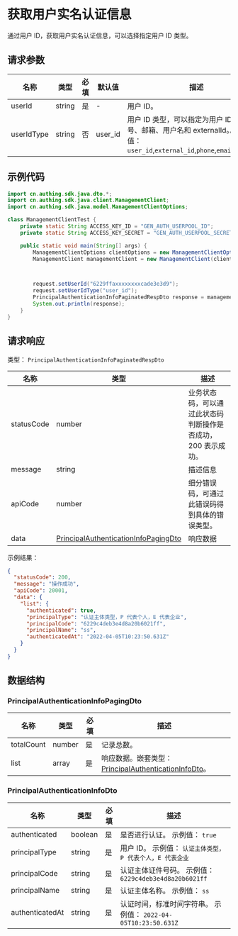 # 获取用户实名认证信息

<!--
  警告⚠️：
  不要直接修改该文档，
  https://github.com/Authing/authing-docs-factory
  使用该项目进行生成
-->

<LastUpdated />

通过用户 ID，获取用户实名认证信息，可以选择指定用户 ID 类型。

## 请求参数

| 名称       | 类型   | 必填 | 默认值  | 描述                                                                                                                              | 示例值                     |
| ---------- | ------ | ---- | ------- | --------------------------------------------------------------------------------------------------------------------------------- | -------------------------- |
| userId     | string | 是   | -       | 用户 ID。                                                                                                                         | `6229ffaxxxxxxxxcade3e3d9` |
| userIdType | string | 否   | user_id | 用户 ID 类型，可以指定为用户 ID、手机号、邮箱、用户名和 externalId。。 枚举值：`user_id`,`external_id`,`phone`,`email`,`username` | `user_id`                  |

## 示例代码

```java
import cn.authing.sdk.java.dto.*;
import cn.authing.sdk.java.client.ManagementClient;
import cn.authing.sdk.java.model.ManagementClientOptions;

class ManagementClientTest {
    private static String ACCESS_KEY_ID = "GEN_AUTH_USERPOOL_ID";
    private static String ACCESS_KEY_SECRET = "GEN_AUTH_USERPOOL_SECRET";

    public static void main(String[] args) {
        ManagementClientOptions clientOptions = new ManagementClientOptions(ACCESS_KEY_ID, ACCESS_KEY_SECRET);
        ManagementClient managementClient = new ManagementClient(clientOptions);



        request.setUserId("6229ffaxxxxxxxxcade3e3d9");
        request.setUserIdType("user_id");
        PrincipalAuthenticationInfoPaginatedRespDto response = managementClient.getUserPrincipalAuthenticationInfo(request);
        System.out.println(response);
    }
}
```

## 请求响应

类型： `PrincipalAuthenticationInfoPaginatedRespDto`

| 名称       | 类型                                                                                     | 描述                                                         |
| ---------- | ---------------------------------------------------------------------------------------- | ------------------------------------------------------------ |
| statusCode | number                                                                                   | 业务状态码，可以通过此状态码判断操作是否成功，200 表示成功。 |
| message    | string                                                                                   | 描述信息                                                     |
| apiCode    | number                                                                                   | 细分错误码，可通过此错误码得到具体的错误类型。               |
| data       | <a href="#PrincipalAuthenticationInfoPagingDto">PrincipalAuthenticationInfoPagingDto</a> | 响应数据                                                     |

示例结果：

```json
{
  "statusCode": 200,
  "message": "操作成功",
  "apiCode": 20001,
  "data": {
    "list": {
      "authenticated": true,
      "principalType": "认证主体类型，P 代表个人，E 代表企业",
      "principalCode": "6229c4deb3e4d8a20b6021ff",
      "principalName": "ss",
      "authenticatedAt": "2022-04-05T10:23:50.631Z"
    }
  }
}
```

## 数据结构

### <a id="PrincipalAuthenticationInfoPagingDto"></a> PrincipalAuthenticationInfoPagingDto

| 名称       | 类型   | 必填 | 描述                                                                                               |
| ---------- | ------ | ---- | -------------------------------------------------------------------------------------------------- |
| totalCount | number | 是   | 记录总数。                                                                                         |
| list       | array  | 是   | 响应数据。嵌套类型：<a href="#PrincipalAuthenticationInfoDto">PrincipalAuthenticationInfoDto</a>。 |

### <a id="PrincipalAuthenticationInfoDto"></a> PrincipalAuthenticationInfoDto

| 名称            | 类型    | 必填 | 描述                                                           |
| --------------- | ------- | ---- | -------------------------------------------------------------- |
| authenticated   | boolean | 是   | 是否进行认证。 示例值： `true`                                 |
| principalType   | string  | 是   | 用户 ID。 示例值： `认证主体类型，P 代表个人，E 代表企业`      |
| principalCode   | string  | 是   | 认证主体证件号码。 示例值： `6229c4deb3e4d8a20b6021ff`         |
| principalName   | string  | 是   | 认证主体名称。 示例值： `ss`                                   |
| authenticatedAt | string  | 是   | 认证时间，标准时间字符串。 示例值： `2022-04-05T10:23:50.631Z` |
